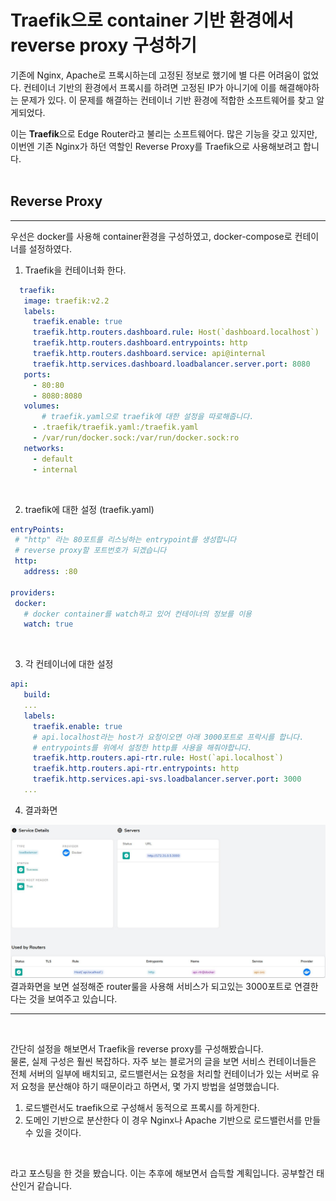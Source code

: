 # Traefik으로 container 기반 환경에서 reverse proxy 구성하기


기존에 Nginx, Apache로 프록시하는데 고정된 정보로 했기에 별 다른 어려움이 없었다.
컨테이너 기반의 환경에서 프록시를 하려면 고정된 IP가 아니기에 이를 해결해야하는 문제가 있다.
이 문제를 해결하는 컨테이너 기반 환경에 적합한 소프트웨어를 찾고 알게되었다. <br>

이는 **Traefik**으로 Edge Router라고 불리는 소프트웨어다.
많은 기능을 갖고 있지만, 이번엔 기존 Nginx가 하던 역할인 Reverse Proxy를 Traefik으로 사용해보려고 합니다.  <br><br>


## Reverse Proxy 
---
 우선은 docker를 사용해 container환경을 구성하였고, docker-compose로 컨테이너를 설정하였다.
 1. Traefik을 컨테이너화 한다.
 ```yml
   traefik:
    image: traefik:v2.2
    labels: 
      traefik.enable: true
      traefik.http.routers.dashboard.rule: Host(`dashboard.localhost`)
      traefik.http.routers.dashboard.entrypoints: http
      traefik.http.routers.dashboard.service: api@internal
      traefik.http.services.dashboard.loadbalancer.server.port: 8080
    ports:
      - 80:80
      - 8080:8080
    volumes:
        # traefik.yaml으로 traefik에 대한 설정을 따로해줍니다.
      - .traefik/traefik.yaml:/traefik.yaml
      - /var/run/docker.sock:/var/run/docker.sock:ro
    networks:
      - default
      - internal
 ```
 <br>

 2. traefik에 대한 설정 (traefik.yaml)
 ```yml
 entryPoints:
  # "http" 라는 80포트를 리스닝하는 entrypoint를 생성합니다
  # reverse proxy할 포트번호가 되겠습니다
  http:
    address: :80

providers:
  docker:
    # docker container를 watch하고 있어 컨테이너의 정보를 이용
    watch: true
 ```
 <br>

 3. 각 컨테이너에 대한 설정
 ```yml
 api:
    build: 
    ...
    labels: 
      traefik.enable: true
      # api.localhost라는 host가 요청이오면 아래 3000포트로 프락시를 합니다.
      # entrypoints를 위에서 설정한 http를 사용을 해줘야합니다.
      traefik.http.routers.api-rtr.rule: Host(`api.localhost`)
      traefik.http.routers.api-rtr.entrypoints: http
      traefik.http.services.api-svs.loadbalancer.server.port: 3000
    ...
 ```
 4. 결과화면

 <img src="./images/reverse-proxy.JPG">
  결과화면을 보면 설정해준 router룰을 사용해 서비스가 되고있는 3000포트로 연결한다는 것을 보여주고 있습니다.

---
<br>

간단히 설정을 해보면서 Traefik을 reverse proxy를 구성해봤습니다. <br>
물론, 실제 구성은 훨씬 복잡하다. 자주 보는 블로거의 글을 보면 서비스 컨테이너들은 전체 서버의 일부에 배치되고,
로드밸런서는 요청을 처리할 컨테이너가 있는 서버로 유저 요청을 분산해야 하기 때문이라고 하면서, 몇 가지 방법을 설명했습니다. <br>
1. 로드밸런서도 traefik으로 구성해서 동적으로 프록시를 하게한다.
2. 도메인 기반으로 분산한다 이 경우 Nginx나 Apache 기반으로 로드밸런서를 만들 수 있을 것이다.
<br>

라고 포스팅을 한 것을 봤습니다. 이는 추후에 해보면서 습득할 계획입니다. 공부할건 태산인거 같습니다.